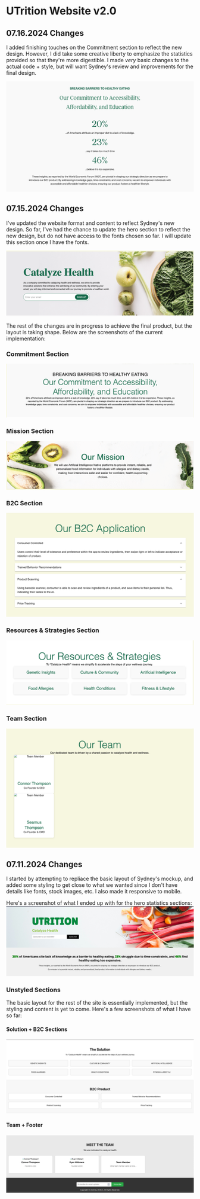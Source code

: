 # UTrition Website v2.0

## 07.16.2024 Changes
I added finishing touches on the Commitment section to reflect the new design. However, I did take some creative liberty to emphasize the statistics provided so that they're more digestible. I made *very* basic changes to the actual code + style, but will want Sydney's review and improvements for the final design.

![Commitment Section](./repo-assets/commitment-v2.png)

## 07.15.2024 Changes
I've updated the website format and content to reflect Sydney's new design. So far, I've had the chance to update the hero section to reflect the new design, but do not have access to the fonts chosen so far. I will update this section once I have the fonts.

![UTrition Hero Section](./repo-assets/hero-v2.png)

The rest of the changes are in progress to achieve the final product, but the layout is taking shape. Below are the screenshots of the current implementation:
### Commitment Section
![Commitment Section](./repo-assets/commitment.png)

### Mission Section
![Mission Section](./repo-assets/mission.png)

### B2C Section
![B2C Section](./repo-assets/b2c.png)

### Resources & Strategies Section
![Resources & Strategies Section](./repo-assets/resources.png)

### Team Section
![Team Section](./repo-assets/team.png)

## 07.11.2024 Changes
I started by attempting to repliace the basic layout of Sydney's mockup, and added some styling to get close to what we wanted since I don't have details like fonts, stock images, etc. I also made it responsive to mobile.

Here's a screenshot of what I ended up with for the hero statistics sections:
![alt text](./repo-assets/header-and-stats.png)

### Unstyled Sections
The basic layout for the rest of the site is essentially implemented, but the styling and content is yet to come. Here's a few screenshots of what I have so far:

#### Solution + B2C Sections
![alt text](./repo-assets/solution-and-b2c.png)

#### Team + Footer
![alt text](./repo-assets/team-and-footer.png)
